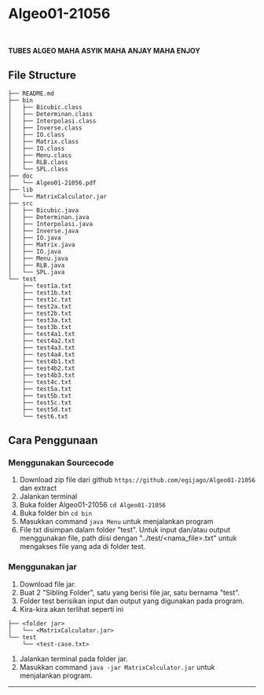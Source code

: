 # Algeo01-21056

<p>&nbsp;</p>

**TUBES ALGEO MAHA ASYIK MAHA ANJAY MAHA ENJOY** 

## File Structure

```
├── README.md
├── bin
│   ├── Bicubic.class
│   ├── Determinan.class
│   ├── Interpolasi.class
│   ├── Inverse.class
│   ├── IO.class
│   ├── Matrix.class
│   ├── IO.class
│   ├── Menu.class
│   ├── RLB.class
│   └── SPL.class
├── doc
│   └── Algeo01-21056.pdf
├── lib
│   └── MatrixCalculator.jar
├── src
│   ├── Bicubic.java
│   ├── Determinan.java
│   ├── Interpolasi.java
│   ├── Inverse.java
│   ├── IO.java
│   ├── Matrix.java
│   ├── IO.java
│   ├── Menu.java
│   ├── RLB.java
│   └── SPL.java       
└── test
    ├── test1a.txt
    ├── test1b.txt
    ├── test1c.txt
    ├── test2a.txt
    ├── test2b.txt
    ├── test3a.txt
    ├── test3b.txt
    ├── test4a1.txt
    ├── test4a2.txt
    ├── test4a3.txt
    ├── test4a4.txt
    ├── test4b1.txt
    ├── test4b2.txt
    ├── test4b3.txt
    ├── test4c.txt
    ├── test5a.txt
    ├── test5b.txt
    ├── test5c.txt
    ├── test5d.txt
    └── test6.txt
```
## Cara Penggunaan

### Menggunakan Sourcecode
1. Download zip file dari github `https://github.com/egijago/Algeo01-21056` dan extract
2. Jalankan terminal
3. Buka folder Algeo01-21056 `cd Algeo01-21056`
4. Buka folder bin `cd bin`
5. Masukkan command `java Menu` untuk menjalankan program
6. File txt disimpan dalam folder "test". Untuk input dan/atau output menggunakan file, path diisi dengan "../test/<nama_file>.txt" untuk mengakses file yang ada di folder test.

### Menggunakan jar

1. Download file jar.
2. Buat 2 "Sibling Folder", satu yang berisi file jar, satu bernama "test".
3. Folder test berisikan input dan output yang digunakan pada program.
4. Kira-kira akan terlihat seperti ini
```
├── <folder jar>
│   └── <MatrixCalculator.jar>
└── test
    └── <test-case.txt>

```

1. Jalankan terminal pada folder jar.
2. Masukkan command `java -jar MatrixCalculator.jar` untuk menjalankan program.

---

